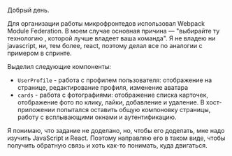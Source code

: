 Добрый день.

Для организации работы микрофронтедов использовал Webpack Module Federation.
В моем случае основная причина — "выбирайте ту технологию , которой лучше владеет ваша команда".
Я не владею ни javascript, ни, тем более, react, поэтому делал все по аналогии с примером в спринте.

Выделил следующие компоненты:
- `UserProfile` - работа с профилем пользователя: отображение на странице, редактирование профиля, изменение аватара
- `cards` - работа с фотографиями: отображение списка карточек, отображение фото по клику, лайки, добавление и удаление.
В хост-приложении попытался оставить общую компоновку страницы, работу с всплывающими окнами и аутентификацию.


Я понимаю, что задание не доделано, но, чтобы его доделать, мне надо изучить JavaScript и React.
Поэтому направляю его в таком виде, чтобы получить обратную связь и хоть как-то понимать, куда двигаться.

